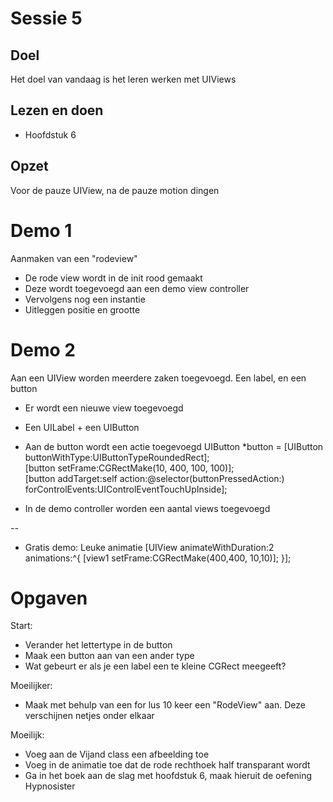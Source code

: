 # Sessie 5

## Doel
Het doel van vandaag is het leren werken met UIViews

## Lezen en doen
* Hoofdstuk 6

## Opzet
Voor de pauze UIView, na de pauze motion dingen
# Demo 1
Aanmaken van een "rodeview"
* De rode view wordt in de init rood gemaakt
* Deze wordt toegevoegd aan een demo view controller
* Vervolgens nog een instantie
* Uitleggen positie en grootte


# Demo 2
Aan een UIView worden meerdere zaken toegevoegd. Een label, en een button
* Er wordt een nieuwe view toegevoegd 
* Een UILabel + een UIButton

* Aan de button wordt een actie toegevoegd
	UIButton *button = [UIButton buttonWithType:UIButtonTypeRoundedRect];                        
	[button setFrame:CGRectMake(10, 400, 100, 100)];    
	[button addTarget:self action:@selector(buttonPressedAction:) forControlEvents:UIControlEventTouchUpInside];

* In de demo controller worden een aantal views toegevoegd



--
*	Gratis demo: Leuke animatie
	[UIView animateWithDuration:2 animations:^{
	    [view1 setFrame:CGRectMake(400,400, 10,10)];
	}];

# Opgaven

Start:
* Verander het lettertype in de button 
* Maak een button aan van een ander type
* Wat gebeurt er als je een label een te kleine CGRect meegeeft?

Moeilijker:
* Maak met behulp van een for lus 10 keer een "RodeView" aan. Deze verschijnen netjes onder elkaar

Moeilijk:
* Voeg aan de Vijand class een afbeelding toe
* Voeg in de animatie toe dat de rode rechthoek half transparant wordt
* Ga in het boek aan de slag met hoofdstuk 6, maak hieruit de oefening Hypnosister